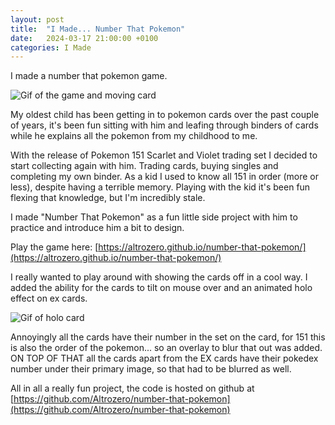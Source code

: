 ```yaml
---
layout: post
title:  "I Made... Number That Pokemon"
date:   2024-03-17 21:00:00 +0100
categories: I Made
---
```

I made a number that pokemon game.

![Gif of the game and moving card](/assets/images/posts/number-that-pokemon.gif)

My oldest child has been getting in to pokemon cards over the past couple of years, it's been fun sitting with him and leafing through binders of cards while he explains all the pokemon from my childhood to me.

With the release of Pokemon 151 Scarlet and Violet trading set I decided to start collecting again with him. Trading cards, buying singles and completing my own binder. As a kid I used to know all 151 in order (more or less), despite having a terrible memory. Playing with the kid it's been fun flexing that knowledge, but I'm incredibly stale.

I made "Number That Pokemon" as a fun little side project with him to practice and introduce him a bit to design.

Play the game here: [https://altrozero.github.io/number-that-pokemon/](https://altrozero.github.io/number-that-pokemon/)

I really wanted to play around with showing the cards off in a cool way. I added the ability for the cards to tilt on mouse over and an animated holo effect on ex cards.

![Gif of holo card](/assets/images/posts/number-that-pokemon-shiny.gif)

Annoyingly all the cards have their number in the set on the card, for 151 this is also the order of the pokemon... so an overlay to blur that out was added. ON TOP OF THAT all the cards apart from the EX cards have their pokedex number under their primary image, so that had to be blurred as well.

All in all a really fun project, the code is hosted on github at [https://github.com/Altrozero/number-that-pokemon](https://github.com/Altrozero/number-that-pokemon)